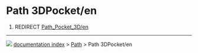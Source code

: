 # Path 3DPocket/en
1.  REDIRECT [Path\_Pocket\_3D/en](Path_Pocket_3D/en.md)



---
![](images/Right_arrow.png) [documentation index](../README.md) > [Path](Path_Workbench.md) > Path 3DPocket/en
